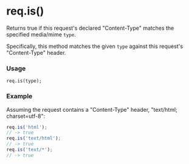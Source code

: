 # req.is()
Returns true if this request's declared "Content-Type" matches the specified media/mime `type`.

Specifically, this method matches the given `type` against this request's "Content-Type" header.

### Usage
```usage
req.is(type);
```


### Example
Assuming the request contains a "Content-Type" header, "text/html; charset=utf-8":
```javascript
req.is('html');
// -> true
req.is('text/html');
// -> true
req.is('text/*');
// -> true
```




<docmeta name="displayName" value="req.is()">
<docmeta name="pageType" value="method">
